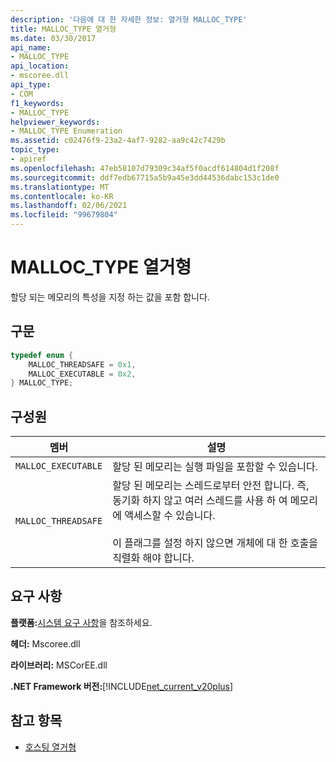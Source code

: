 ```yaml
---
description: '다음에 대 한 자세한 정보: 열거형 MALLOC_TYPE'
title: MALLOC_TYPE 열거형
ms.date: 03/30/2017
api_name:
- MALLOC_TYPE
api_location:
- mscoree.dll
api_type:
- COM
f1_keywords:
- MALLOC_TYPE
helpviewer_keywords:
- MALLOC_TYPE Enumeration
ms.assetid: c02476f9-23a2-4af7-9282-aa9c42c7429b
topic_type:
- apiref
ms.openlocfilehash: 47eb58107d79309c34af5f0acdf614804d1f208f
ms.sourcegitcommit: ddf7edb67715a5b9a45e3dd44536dabc153c1de0
ms.translationtype: MT
ms.contentlocale: ko-KR
ms.lasthandoff: 02/06/2021
ms.locfileid: "99679804"
---
```

# <a name="malloc_type-enumeration"></a>MALLOC_TYPE 열거형

할당 되는 메모리의 특성을 지정 하는 값을 포함 합니다.  
  
## <a name="syntax"></a>구문  
  
```cpp  
typedef enum {  
    MALLOC_THREADSAFE = 0x1,  
    MALLOC_EXECUTABLE = 0x2,  
} MALLOC_TYPE;  
```  
  
## <a name="members"></a>구성원  
  
|멤버|설명|  
|------------|-----------------|  
|`MALLOC_EXECUTABLE`|할당 된 메모리는 실행 파일을 포함할 수 있습니다.|  
|`MALLOC_THREADSAFE`|할당 된 메모리는 스레드로부터 안전 합니다. 즉, 동기화 하지 않고 여러 스레드를 사용 하 여 메모리에 액세스할 수 있습니다.<br /><br /> 이 플래그를 설정 하지 않으면 개체에 대 한 호출을 직렬화 해야 합니다.|  
  
## <a name="requirements"></a>요구 사항  

 **플랫폼:**[시스템 요구 사항](../../get-started/system-requirements.md)을 참조하세요.  
  
 **헤더:** Mscoree.dll  
  
 **라이브러리:** MSCorEE.dll  
  
 **.NET Framework 버전:**[!INCLUDE[net_current_v20plus](../../../../includes/net-current-v20plus-md.md)]  
  
## <a name="see-also"></a>참고 항목

- [호스팅 열거형](hosting-enumerations.md)
